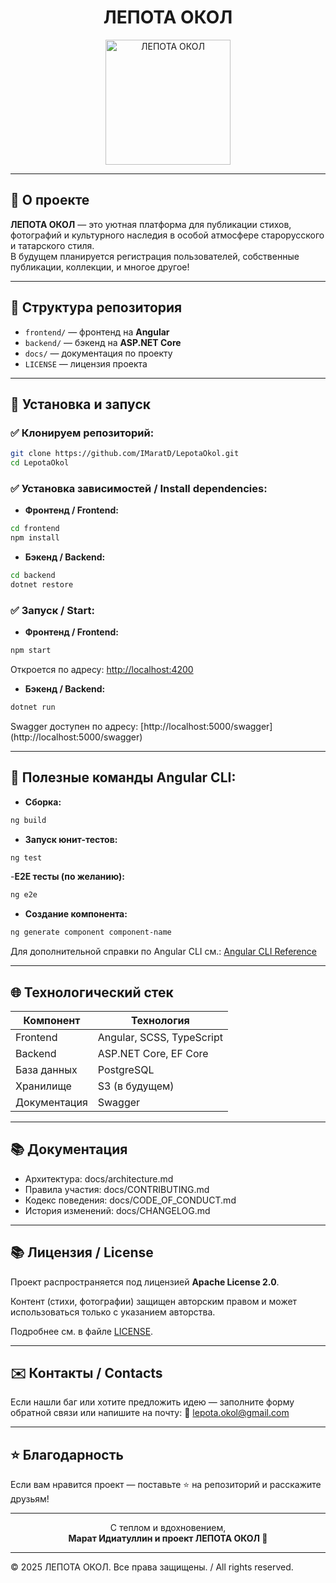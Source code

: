 <h1 align="center">ЛЕПОТА ОКОЛ</h1>
<p align="center">
  <img src="https://github.com/IMaratD/LepotaOkol/frontend/src/assets/DrevoMira.png" width="200" alt="ЛЕПОТА ОКОЛ">
</p>

---

## 📜 О проекте  
**ЛЕПОТА ОКОЛ** — это уютная платформа для публикации стихов, фотографий и культурного наследия в особой атмосфере старорусского и татарского стиля.  
В будущем планируется регистрация пользователей, собственные публикации, коллекции, и многое другое!  

---

## 📂 Структура репозитория  

- `frontend/` — фронтенд на **Angular**  
- `backend/` — бэкенд на **ASP.NET Core**  
- `docs/` — документация по проекту  
- `LICENSE` — лицензия проекта  

---

## 🚀 Установка и запуск  

### ✅ Клонируем репозиторий:
```bash
git clone https://github.com/IMaratD/LepotaOkol.git
cd LepotaOkol
```

### ✅ Установка зависимостей / Install dependencies:

- **Фронтенд / Frontend:**
```bash
cd frontend
npm install
```
- **Бэкенд / Backend:**
```bash
cd backend
dotnet restore
```

### ✅ Запуск / Start:
- **Фронтенд / Frontend:**
```bash
npm start
```
Откроется по адресу: [http://localhost:4200](http://localhost:4200)

- **Бэкенд / Backend:**
```bash
dotnet run
```
Swagger доступен по адресу: [http://localhost:5000/swagger] (http://localhost:5000/swagger)

---

## 🧩 Полезные команды Angular CLI:
- **Сборка:**
```bash
ng build
```
- **Запуск юнит-тестов:**
```bash
ng test
```
-**E2E тесты (по желанию):**
```bash
ng e2e
```
- **Создание компонента:**
```bash
ng generate component component-name
```
Для дополнительной справки по Angular CLI см.: [Angular CLI Reference](https://angular.dev/tools/cli)  

---

## 🌐 Технологический стек

| Компонент   | Технология                |
|-------------|---------------------------|
| Frontend    | Angular, SCSS, TypeScript |
| Backend     | ASP.NET Core, EF Core     |
| База данных | PostgreSQL                |
| Хранилище   | S3 (в будущем)            |
| Документация| Swagger                   |

---

## 📚 Документация
- Архитектура: docs/architecture.md
- Правила участия: docs/CONTRIBUTING.md
- Кодекс поведения: docs/CODE_OF_CONDUCT.md
- История изменений: docs/CHANGELOG.md

---

## 📚 Лицензия / License
Проект распространяется под лицензией **Apache License 2.0**.  

Контент (стихи, фотографии) защищен авторским правом и может использоваться только с указанием авторства.  

Подробнее см. в файле [LICENSE](LICENSE).  

---

## ✉️ Контакты / Contacts
Если нашли баг или хотите предложить идею — заполните форму обратной связи или напишите на почту:
📧 lepota.okol@gmail.com

---

## ⭐ Благодарность
Если вам нравится проект — поставьте ⭐ на репозиторий и расскажите друзьям!

---

<p align="center"> С теплом и вдохновением, <br> <b>Марат Идиатуллин и проект ЛЕПОТА ОКОЛ 🌿</b> </p> 

---

© 2025 ЛЕПОТА ОКОЛ. Все права защищены. / All rights reserved.
